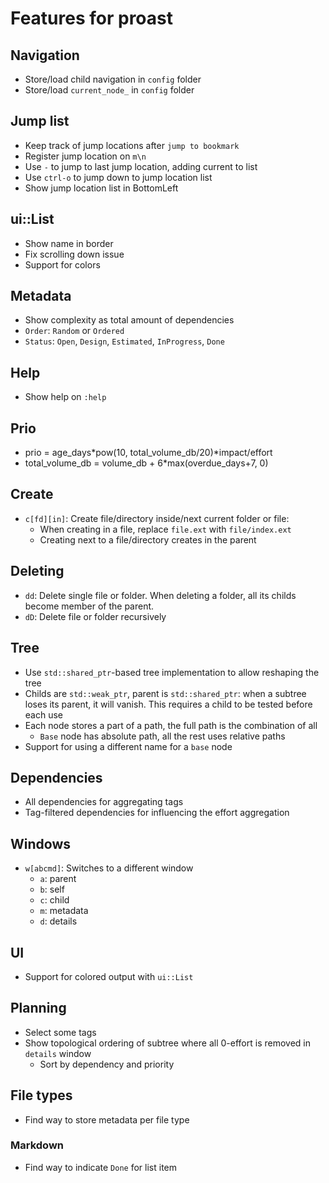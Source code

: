 Features for proast
===================

## Navigation

* Store/load child navigation in `config` folder
* Store/load `current_node_` in `config` folder

## Jump list

* Keep track of jump locations after `jump to bookmark`
* Register jump location on `m\n`
* Use `-` to jump to last jump location, adding current to list
* Use `ctrl-o` to jump down to jump location list
* Show jump location list in BottomLeft

## ui::List

* Show name in border
* Fix scrolling down issue
* Support for colors

## Metadata

* Show complexity as total amount of dependencies
* `Order`: `Random` or `Ordered`
* `Status`: `Open`, `Design`, `Estimated`, `InProgress`, `Done`

## Help

* Show help on `:help`

## Prio

* prio = age_days*pow(10, total_volume_db/20)*impact/effort
* total_volume_db = volume_db + 6*max(overdue_days+7, 0)

## Create

* `c[fd][in]`: Create file/directory inside/next current folder or file:
  * When creating in a file, replace `file.ext` with `file/index.ext`
  * Creating next to a file/directory creates in the parent

## Deleting

* `dd`: Delete single file or folder. When deleting a folder, all its childs become member of the parent.
* `dD`: Delete file or folder recursively

## Tree

* Use `std::shared_ptr`-based tree implementation to allow reshaping the tree
* Childs are `std::weak_ptr`, parent is `std::shared_ptr`: when a subtree loses its parent, it will vanish. This requires a child to be tested before each use
* Each node stores a part of a path, the full path is the combination of all
  * `Base` node has absolute path, all the rest uses relative paths
* Support for using a different name for a `base` node

## Dependencies

* All dependencies for aggregating tags
* Tag-filtered dependencies for influencing the effort aggregation

## Windows

* `w[abcmd]`: Switches to a different window
  * `a`: parent
  * `b`: self
  * `c`: child
  * `m`: metadata
  * `d`: details

## UI

* Support for colored output with `ui::List`

## Planning

* Select some tags
* Show topological ordering of subtree where all 0-effort is removed in `details` window
  * Sort by dependency and priority

## File types

* Find way to store metadata per file type

### Markdown

* Find way to indicate `Done` for list item
